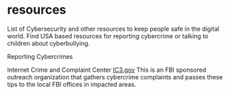 # resources
List of Cybersecurity and other resources to keep people safe in the digital world. Find USA based resources for reporting cybercrime or talking to children about cyberbullying.

Reporting Cybercrimes

Internet Crime and Complaint Center [IC3.gov](https://www.ic3.gov/) This is an FBI sponsored outreach organization that gathers cybercrime complaints and passes these tips to the local FBI offices in impacted areas.

